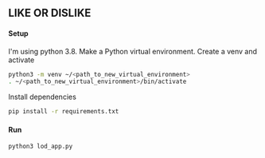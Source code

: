 ## LIKE OR DISLIKE

#### Setup

I'm using python 3.8. 
Make a Python virtual environment. Create a venv and activate
```bash
python3 -m venv ~/<path_to_new_virtual_environment>
. ~/<path_to_new_virtual_environment>/bin/activate
```
Install dependencies
```bash
pip install -r requirements.txt
```

#### Run
```bash
python3 lod_app.py
```